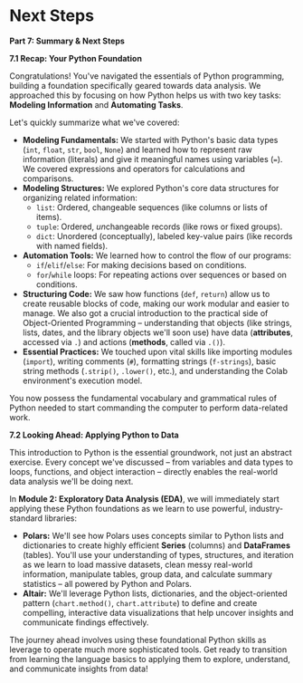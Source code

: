 # Next Steps

**Part 7: Summary & Next Steps**

**7.1 Recap: Your Python Foundation**

Congratulations! You've navigated the essentials of Python programming, building a foundation specifically geared towards data analysis. We approached this by focusing on how Python helps us with two key tasks: **Modeling Information** and **Automating Tasks**.

Let's quickly summarize what we've covered:

* **Modeling Fundamentals:** We started with Python's basic data types (`int`, `float`, `str`, `bool`, `None`) and learned how to represent raw information (literals) and give it meaningful names using variables (`=`). We covered expressions and operators for calculations and comparisons.
* **Modeling Structures:** We explored Python's core data structures for organizing related information:
    * `list`: Ordered, changeable sequences (like columns or lists of items).
    * `tuple`: Ordered, *un*changeable records (like rows or fixed groups).
    * `dict`: Unordered (conceptually), labeled key-value pairs (like records with named fields).
* **Automation Tools:** We learned how to control the flow of our programs:
    * `if`/`elif`/`else`: For making decisions based on conditions.
    * `for`/`while` loops: For repeating actions over sequences or based on conditions.
* **Structuring Code:** We saw how functions (`def`, `return`) allow us to create reusable blocks of code, making our work modular and easier to manage. We also got a crucial introduction to the practical side of Object-Oriented Programming – understanding that objects (like strings, lists, dates, and the library objects we'll soon use) have data (**attributes**, accessed via `.`) and actions (**methods**, called via `.()`).
* **Essential Practices:** We touched upon vital skills like importing modules (`import`), writing comments (`#`), formatting strings (`f-strings`), basic string methods (`.strip()`, `.lower()`, etc.), and understanding the Colab environment's execution model.

You now possess the fundamental vocabulary and grammatical rules of Python needed to start commanding the computer to perform data-related work.

**7.2 Looking Ahead: Applying Python to Data**

This introduction to Python is the essential groundwork, not just an abstract exercise. Every concept we've discussed – from variables and data types to loops, functions, and object interaction – directly enables the real-world data analysis we'll be doing next.

In **Module 2: Exploratory Data Analysis (EDA)**, we will immediately start applying these Python foundations as we learn to use powerful, industry-standard libraries:

* **Polars:** We'll see how Polars uses concepts similar to Python lists and dictionaries to create highly efficient **Series** (columns) and **DataFrames** (tables). You'll use your understanding of types, structures, and iteration as we learn to load massive datasets, clean messy real-world information, manipulate tables, group data, and calculate summary statistics – all powered by Python and Polars.
* **Altair:** We'll leverage Python lists, dictionaries, and the object-oriented pattern (`chart.method()`, `chart.attribute`) to define and create compelling, interactive data visualizations that help uncover insights and communicate findings effectively.

The journey ahead involves using these foundational Python skills as leverage to operate much more sophisticated tools. Get ready to transition from learning the language basics to applying them to explore, understand, and communicate insights from data!
